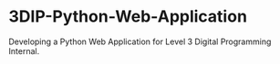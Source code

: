 # 3DIP-Python-Web-Application
Developing a Python Web Application for Level 3 Digital Programming Internal.
